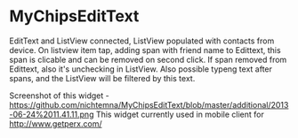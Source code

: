 MyChipsEditText
===============

EditText and ListView connected, ListView populated with contacts from device.
On listview item tap, adding span with friend name to Edittext, this span is clicable and can be removed on second click.
If span removed from Edittext, also it's unchecking in ListView. 
Also possible typeng text after spans, and the ListView will be filtered by this text.

Screenshot of this widget - https://github.com/nichtemna/MyChipsEditText/blob/master/additional/2013-06-24%2011.41.11.png
This widget currently used in mobile client for http://www.getperx.com/
